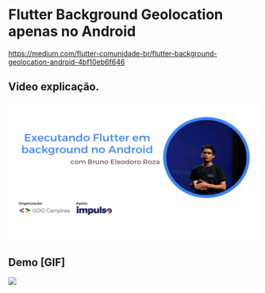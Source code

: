 # Flutter Background Geolocation apenas no Android

https://medium.com/flutter-comunidade-br/flutter-background-geolocation-android-4bf10eb6f646

## Video explicação.

<a href="https://youtu.be/jmer5q8xYRI" target="_blank">![](docs/images/gdg-thumbnail.png)</a>

## Demo [GIF]

![](docs/images/background_demo.gif)
